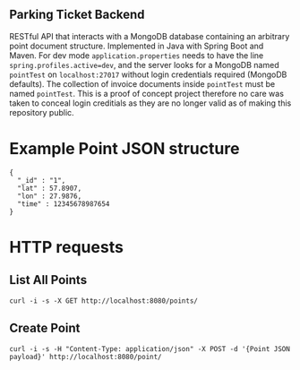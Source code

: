 ## Parking Ticket Backend

RESTful API that interacts with a MongoDB database containing an arbitrary point document structure. Implemented in Java with Spring Boot and Maven.  For dev mode `application.properties` needs to have the line `spring.profiles.active=dev`, and the server looks for a MongoDB named `pointTest` on `localhost:27017` without login credentials required (MongoDB defaults).  The collection of invoice documents inside `pointTest` must be named `pointTest`.  This is a proof of concept project therefore no care was taken to conceal login creditials as they are no longer valid as of making this repository public.

# Example Point JSON structure
```
{
  "_id" : "1",
  "lat" : 57.8907,
  "lon" : 27.9876,
  "time" : 12345678987654
}
```
  
 # HTTP requests
 
 ## List All Points
`curl -i -s -X GET http://localhost:8080/points/`
 ## Create Point
 `curl -i -s -H "Content-Type: application/json" -X POST -d '{Point JSON payload}' http://localhost:8080/point/`


